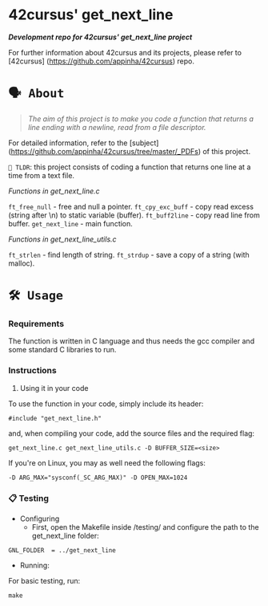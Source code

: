 # **42cursus' get_next_line**

*__Development repo for 42cursus' get_next_line project__*

For further information about 42cursus and its projects, please refer to [42cursus] (https://github.com/appinha/42cursus) repo.

# `🗣️ About`
> _The aim of this project is to make you code a function that returns a line ending with a newline, read from a file descriptor._

For detailed information, refer to the [subject] (https://github.com/appinha/42cursus/tree/master/_PDFs) of this project.

`🚀 TLDR`: this project consists of coding a function that returns one line at a time from a text file.

*Functions in get_next_line.c*

`ft_free_null` - free and null a pointer.
`ft_cpy_exc_buff` - copy read excess (string after \n) to static variable (buffer).
`ft_buff2line` - copy read line from buffer.
`get_next_line` - main function.

*Functions in get_next_line_utils.c*

`ft_strlen` - find length of string.
`ft_strdup` - save a copy of a string (with malloc).

# `🛠️ Usage`

### **Requirements**
The function is written in C language and thus needs the gcc compiler and some standard C libraries to run.

### **Instructions**
1. Using it in your code

To use the function in your code, simply include its header:

```
#include "get_next_line.h"
```
and, when compiling your code, add the source files and the required flag:

```
get_next_line.c get_next_line_utils.c -D BUFFER_SIZE=<size>
```
If you're on Linux, you may as well need the following flags:

```
-D ARG_MAX="sysconf(_SC_ARG_MAX)" -D OPEN_MAX=1024
```
### **📋 Testing**
  + Configuring
     + First, open the Makefile inside /testing/ and configure the path to the get_next_line folder:
```
GNL_FOLDER	= ../get_next_line
``` 

   + Running:

For basic testing, run:

```
make
```
